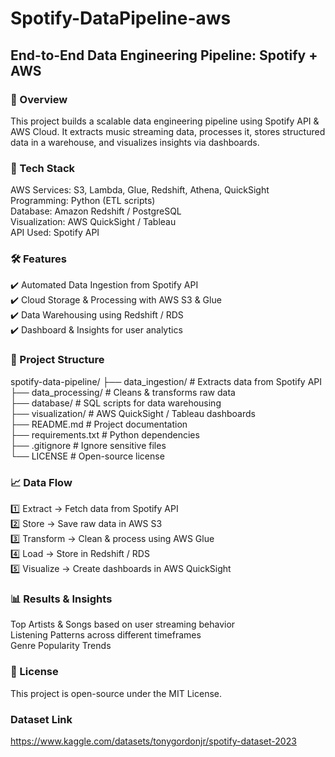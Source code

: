 # Spotify-DataPipeline-aws
## End-to-End Data Engineering Pipeline: Spotify + AWS

### 📖 Overview
This project builds a scalable data engineering pipeline using Spotify API & AWS Cloud. It extracts music streaming data, processes it, stores structured data in a warehouse, and visualizes insights via dashboards.<br>

### 🚀 Tech Stack
AWS Services: S3, Lambda, Glue, Redshift, Athena, QuickSight<br>
Programming: Python (ETL scripts)<br>
Database: Amazon Redshift / PostgreSQL<br>
Visualization: AWS QuickSight / Tableau<br>
API Used: Spotify API<br>

### 🛠️ Features<br>
✔️ Automated Data Ingestion from Spotify API<br>
✔️ Cloud Storage & Processing with AWS S3 & Glue<br>
✔️ Data Warehousing using Redshift / RDS<br>
✔️ Dashboard & Insights for user analytics<br>

### 📂 Project Structure<br>

spotify-data-pipeline/
├── data_ingestion/          # Extracts data from Spotify API<br>
├── data_processing/         # Cleans & transforms raw data<br>
├── database/                # SQL scripts for data warehousing<br>
├── visualization/           # AWS QuickSight / Tableau dashboards<br>
├── README.md                # Project documentation<br>
├── requirements.txt         # Python dependencies<br>
├── .gitignore               # Ignore sensitive files<br>
└── LICENSE                  # Open-source license<br>

### 📈 Data Flow<br>
1️⃣ Extract → Fetch data from Spotify API<br>
2️⃣ Store → Save raw data in AWS S3<br>
3️⃣ Transform → Clean & process using AWS Glue<Br>
4️⃣ Load → Store in Redshift / RDS<Br>
5️⃣ Visualize → Create dashboards in AWS QuickSight<Br>

### 📊 Results & Insights<br>
Top Artists & Songs based on user streaming behavior<br>
Listening Patterns across different timeframes<br>
Genre Popularity Trends<Br>

### 📜 License<br>
This project is open-source under the MIT License.<br>

### Dataset Link<br>
https://www.kaggle.com/datasets/tonygordonjr/spotify-dataset-2023

